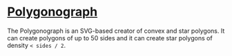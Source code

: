 # [Polygonograph](https://dkallen78.github.io/polygonograph/polygonograph.html)

The Polygonograph is an SVG-based creator of convex and star polygons. It can create polygons of up to 50 sides and it can create star polygons of density `< sides / 2`.